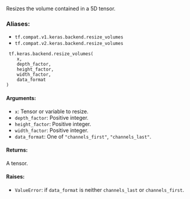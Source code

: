 Resizes the volume contained in a 5D tensor.
### Aliases:
- `tf.compat.v1.keras.backend.resize_volumes`
- `tf.compat.v2.keras.backend.resize_volumes`

```
 tf.keras.backend.resize_volumes(
    x,
    depth_factor,
    height_factor,
    width_factor,
    data_format
)
```
#### Arguments:
- `x`: Tensor or variable to resize.
- `depth_factor`: Positive integer.
- `height_factor`: Positive integer.
- `width_factor`: Positive integer.
- `data_format`: One of `"channels_first"`, `"channels_last"`.
#### Returns:
A tensor.
#### Raises:
- `ValueError`: if `data_format` is neither `channels_last` or `channels_first`.
